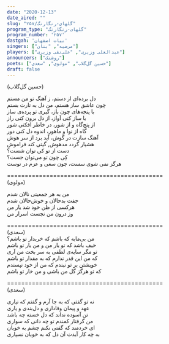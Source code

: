 ```yaml
---
date: "2020-12-13"
date_aired: ""
slug: "گلهای-رنگارنگ/۲۵۷"
program_type: "گلهای-رنگارنگ"
program_number: '۲۵۷'
dastgah: 'بیات اصفهان'
singers: ["مرضیه", "بنان"]
players: ["عبدالعلی وزیری", "علی‌نقی وزیری"]
announcers: ["روشنک"]
poets: ["حسین گل‌گلاب", "مولوی", "سعدی"]
draft: false
---
```


(حسین گل‌گلاب)  

دل برده‌ای از دستم، ز آهنگ تو من مستم  
چون عاشق ساز هستم، من دل به تارت بستم  
با پنجه‌های چون باز، گیری تو پرده‌ی ساز  
با ساز کنی آواز، از دل برون کنی راز  
از پنج‌گاه و از شور، در خاطر افکنی شور  
گاه از نوا و ماهور، اندوه دل کنی دور  
آهنگ سازت در گوش، آید برد از سر هوش  
هشیار گردد مدهوش, گیتی کند فراموش  
دست از تو کی توان شست؟  
کِی چون تو می‌توان جست؟  
هرگز نمی شوی سست، چون سعی و عزم در توست  

============================================  
(مولوی)  

من به هر جمعیتی نالان شدم  
جفت بدحالان و خوش‌حالان شدم  
هرکسی از ظن خود شد یار من  
وز درون من نجست اسرار من  

============================================  
(سعدی)  
من بی‌مایه که باشم که خریدار تو باشم؟  
حیف باشد که تو یار من و من یار تو باشم  
تو مگر سایه‌ی لطفی به سر بخت من آری  
که من این قدر ندارم که به مقدار تو باشم  
خویشتن بر تو نبندم که من از خود نپسندم  
که تو هرگز گل من باشی و من خار تو باشم  

============================================  
(سعدی)  

نه تو گفتی که به جا آرم و گفتم که نیاری  
عهد و پیمان وفاداری و دل‌بندی و یاری  
تن آسوده نداند که دل خسته چه باشد  
من گرفتار کمندم تو چه دانی که سواری  
ای خردمند که گفتی نکنم چشم به خوبان  
به چه کار آیدت آن دل که به خوبان نسپاری  
